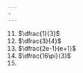 ```yaml
---
~
---
```


11. $\dfrac{1}{3}$
12. $\dfrac{3}{4}$
13. $\dfrac{2e-1}{e+1}$
14. $\dfrac{16\pi}{3}$
15. 